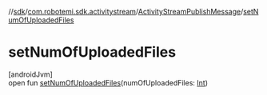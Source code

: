 //[sdk](../../../index.md)/[com.robotemi.sdk.activitystream](../index.md)/[ActivityStreamPublishMessage](index.md)/[setNumOfUploadedFiles](set-num-of-uploaded-files.md)

# setNumOfUploadedFiles

[androidJvm]\
open fun [setNumOfUploadedFiles](set-num-of-uploaded-files.md)(numOfUploadedFiles: [Int](https://kotlinlang.org/api/latest/jvm/stdlib/kotlin/-int/index.html))
